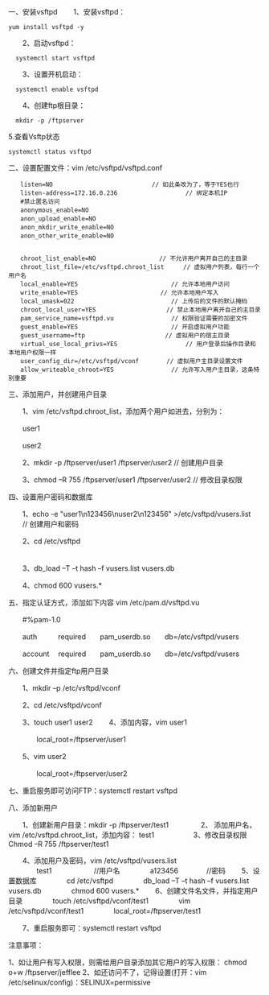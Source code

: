 一、安装vsftpd
　　1、安装vsftpd： 
```
yum install vsftpd -y
```

　　2、启动vsftpd： 
```
  systemctl start vsftpd
```

　　3、设置开机启动：
```
  systemctl enable vsftpd
```

　　4、创建ftp根目录：
```
  mkdir -p /ftpserver

```

  5.查看Vsftp状态
```
systemctl status vsftpd

```
二、设置配置文件：vim /etc/vsftpd/vsftpd.conf 
```
　　listen=NO 　　　　　　　　　　　　　　　　// 如此条改为了，等于YES也行
　　listen-address=172.16.0.236	　　　　	　　	// 绑定本机IP
　　#禁止匿名访问
　　anonymous_enable=NO
　　anon_upload_enable=NO
　　anon_mkdir_write_enable=NO
　　anon_other_write_enable=NO


　　chroot_list_enable=NO	　　　　　　　　　　// 不允许用户离开自己的主目录
　　chroot_list_file=/etc/vsftpd.chroot_list　　  // 虚拟用户列表，每行一个用户名
　　local_enable=YES	　　　　　　　　　　	　　	// 允许本地用户访问
　　write_enable=YES	　　　　　　　　　　　　 // 允许本地用户写入
　　local_umask=022	　　　　　　　　　　　　	// 上传后的文件的默认掩码
　　chroot_local_user=YES	　　　　　　　　　　	// 禁止本地用户离开自己的主目录
　　pam_service_name=vsftpd.vu	　　　　　　	// 权限验证需要的加密文件
　　guest_enable=YES	　　　　　　　　　　　　	// 开启虚拟用户功能
　　guest_username=ftp	　　　　　　　　　　　// 虚拟用户的宿主目录
　　virtual_use_local_privs=YES	　　　　　　  	// 用户登录后操作目录和本地用户权限一样
　　user_config_dir=/etc/vsftpd/vconf	　　　　// 虚拟用户主目录设置文件
　　allow_writeable_chroot=YES	　　　　　　	// 允许写入用户主目录，这条特别重要
```
三、添加用户，并创建用户目录

　　1、vim /etc/vsftpd.chroot_list，添加两个用户如进去，分别为：

　　user1

　　user2

　　2、mkdir -p  /ftpserver/user1  /ftpserver/user2 // 创建用户目录

　　3、chmod –R 755 /ftpserver/user1 /ftpserver/user2 // 修改目录权限

四、设置用户密码和数据库

　　1、echo -e "user1\n123456\nuser2\n123456" >/etc/vsftpd/vusers.list 　　// 创建用户和密码

　　2、cd /etc/vsftpd  　　　　　　　　　　　　　　　　　　　　　　　　　　　　

　　3、db_load  –T  –t  hash  –f  vusers.list  vusers.db  

　　4、chmod  600  vusers.*

五、指定认证方式，添加如下内容 vim /etc/pam.d/vsftpd.vu

　　#%pam-1.0

　　auth　　　required　　pam_userdb.so　　db=/etc/vsftpd/vusers

　　account　 required　　pam_userdb.so　　db=/etc/vsftpd/vusers　

六、创建文件并指定ftp用户目录

　　1、mkdir –p /etc/vsftpd/vconf

　　2、cd /etc/vsftpd/vconf

　　3、touch user1 user2
　　4、添加内容，vim user1

　　　　local_root=/ftpserver/user1

　　5、vim user2

　　　　local_root=/ftpserver/user2

七、重启服务即可访问FTP：systemctl  restart vsftpd

八、添加新用户

　　1、创建新用户目录：mkdir -p /ftpserver/test1
　　
　　2、	添加用户名，vim /etc/vsftpd.chroot_list，添加内容： test1
　　　
　　3、修改目录权限Chmod –R 755 /ftpserver/test1

　　4、添加用户及密码，vim /etc/vsftpd/vusers.list
　　　　test1　　　　　　//用户名
　　　　a123456　　　　//密码
　　5、设置数据库
　　　　cd /etc/vsftpd
　　　　db_load –T –t hash –f vusers.list vusers.db
　　　　chmod 600 vusers.*
　　6、创建文件名文件，并指定用户目录
　　　　touch /etc/vsftpd/vconf/test1
　　　　vim /etc/vsftpd/vconf/test1
　　　　local_root=/ftpserver/test1

　　7、重启服务即可：systemctl  restart vsftpd

注意事项：

1、如让用户有写入权限，则需给用户目录添加其它用户的写入权限： chmod o+w /ftpserver/jefflee
2、如还访问不了，记得设置(打开：vim /etc/selinux/config)：SELINUX=permissive
